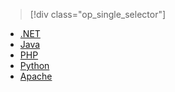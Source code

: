 > [!div class="op_single_selector"]
- [.NET](../articles/service-bus-messaging/service-bus-amqp-dotnet.md)
- [Java](../articles/service-bus-messaging/service-bus-amqp-java.md)
- [PHP](../articles/service-bus-messaging/service-bus-amqp-php.md)
- [Python](../articles/service-bus-messaging/service-bus-amqp-python.md)
- [Apache](../articles/service-bus-messaging/service-bus-amqp-apache.md)

<!---HONumber=Mooncake_1207_2015-->